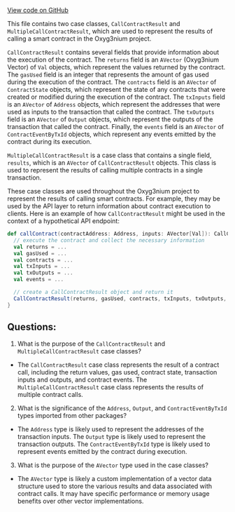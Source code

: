 [View code on GitHub](https://github.com/oxyg3nium/oxyg3nium/api/src/main/scala/org/oxyg3nium/api/model/CallContractResult.scala)

This file contains two case classes, `CallContractResult` and `MultipleCallContractResult`, which are used to represent the results of calling a smart contract in the Oxyg3nium project. 

`CallContractResult` contains several fields that provide information about the execution of the contract. The `returns` field is an `AVector` (Oxyg3nium Vector) of `Val` objects, which represent the values returned by the contract. The `gasUsed` field is an integer that represents the amount of gas used during the execution of the contract. The `contracts` field is an `AVector` of `ContractState` objects, which represent the state of any contracts that were created or modified during the execution of the contract. The `txInputs` field is an `AVector` of `Address` objects, which represent the addresses that were used as inputs to the transaction that called the contract. The `txOutputs` field is an `AVector` of `Output` objects, which represent the outputs of the transaction that called the contract. Finally, the `events` field is an `AVector` of `ContractEventByTxId` objects, which represent any events emitted by the contract during its execution.

`MultipleCallContractResult` is a case class that contains a single field, `results`, which is an `AVector` of `CallContractResult` objects. This class is used to represent the results of calling multiple contracts in a single transaction.

These case classes are used throughout the Oxyg3nium project to represent the results of calling smart contracts. For example, they may be used by the API layer to return information about contract execution to clients. Here is an example of how `CallContractResult` might be used in the context of a hypothetical API endpoint:

```scala
def callContract(contractAddress: Address, inputs: AVector[Val]): CallContractResult = {
  // execute the contract and collect the necessary information
  val returns = ...
  val gasUsed = ...
  val contracts = ...
  val txInputs = ...
  val txOutputs = ...
  val events = ...

  // create a CallContractResult object and return it
  CallContractResult(returns, gasUsed, contracts, txInputs, txOutputs, events)
}
```
## Questions: 
 1. What is the purpose of the `CallContractResult` and `MultipleCallContractResult` case classes?
- The `CallContractResult` case class represents the result of a contract call, including the return values, gas used, contract state, transaction inputs and outputs, and contract events. The `MultipleCallContractResult` case class represents the results of multiple contract calls.

2. What is the significance of the `Address`, `Output`, and `ContractEventByTxId` types imported from other packages?
- The `Address` type is likely used to represent the addresses of the transaction inputs. The `Output` type is likely used to represent the transaction outputs. The `ContractEventByTxId` type is likely used to represent events emitted by the contract during execution.

3. What is the purpose of the `AVector` type used in the case classes?
- The `AVector` type is likely a custom implementation of a vector data structure used to store the various results and data associated with contract calls. It may have specific performance or memory usage benefits over other vector implementations.
